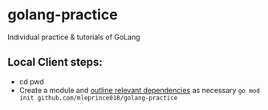 # golang-practice
Individual practice &amp; tutorials of GoLang

## Local Client steps:
- cd pwd 
- Create a module and [outline relevant dependencies](https://go.dev/doc/modules/managing-dependencies#naming_module) as necessary
    ```go mod init github.com/mleprince018/golang-practice``` 

